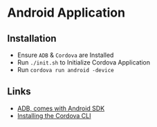 # Android Application

## Installation
- Ensure `ADB` & `Cordova` are Installed
- Run `./init.sh` to Initialize Cordova Application
- Run `cordova run android -device`

## Links
- [ADB, comes with Android SDK](https://developer.android.com/studio/command-line/adb.html)
- [Installing the Cordova CLI](https://cordova.apache.org/docs/en/latest/guide/cli/index.html#installing-the-cordova-cli)
